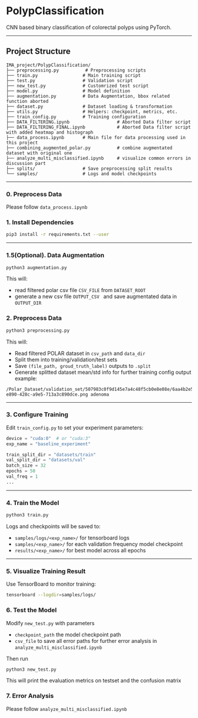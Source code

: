 # PolypClassification

CNN based binary classification of colorectal polyps using PyTorch.  


---

## Project Structure

```
IMA_project/PolypClassification/
├── preprocessing.py          # Preprocessing scripts 
├── train.py                 # Main training script
├── test.py                  # Validation script
├── new_test.py              # Customrized test script
├── model.py                 # Model definition
├── augmentation.py          # Data Augmentation, bbox related function aborted
├── dataset.py               # Dataset loading & transformation
├── utils.py                 # Helpers: checkpoint, metrics, etc.
├── train_config.py          # Training configuration
├── DATA_FILTERING.ipynb                  # Aborted Data filter script
├── DATA_FILTERING_FINAL.ipynb            # Aborted Data filter script with added heatmap and histograph
├── data_process.ipynb       # Main file for data processing used in this project
├── combining_augmented_polar.py          # combine augmentated dataset with original one
├── analyze_multi_misclassified.ipynb     # visualize common errors in discussion part
├── splits/                  # Save preprocessing split results
└── samples/                 # Logs and model checkpoints
```

---


### 0. Preprocess Data

Please follow `data_process.ipynb`

### 1. Install Dependencies

```bash
pip3 install -r requirements.txt --user
```



---

### 1.5(Optional). Data Augmentation

```bash
python3 augmentation.py
```

This will:
- read filtered polar csv file  `CSV_FILE` from `DATASET_ROOT` 
- generate a new csv file `OUTPUT_CSV ` and save augmentated data in `OUTPUT_DIR`

### 2. Preprocess Data

```bash
python3 preprocessing.py
```

This will:
- Read filtered POLAR dataset in `csv_path` and `data_dir`
- Split them into training/validation/test sets
- Save `(file_path, groud_truth_label)` outputs to `.split`
- Generate splitted dataset mean/std info for further training config
output example:
```
/Polar_Dataset/validation_set/507983c0f9d145e7a4c48f5cb0e8e08e/6aa4b2e5-e890-428c-a9e5-713a3c890dce.png	adenoma
```

---

### 3. Configure Training

Edit `train_config.py` to set your experiment parameters:

```python
device = "cuda:0"  # or "cuda:3"
exp_name = "baseline_experiment"

train_split_dir = "datasets/train"
val_split_dir = "datasets/val"
batch_size = 32
epochs = 50
val_freq = 1
...
```

---

### 4. Train the Model

```bash
python3 train.py
```

Logs and checkpoints will be saved to:

- `samples/logs/<exp_name>/` for tensorboard logs
- `samples/<exp_name>/` for each validation frequency model checkpoint
- `results/<exp_name>/` for best model across all epochs

---

### 5. Visualize Training Result

Use TensorBoard to monitor training:

```bash
tensorboard --logdir=samples/logs/
```

### 6. Test the Model
Modify `new_test.py` with parameters
- `checkpoint_path` the model checkpoint path
- `csv_file` to save all error paths for further error analysis in  `analyze_multi_misclassified.ipynb`

Then run 
```bash
python3 new_test.py
```

This will print the evaluation metrics on testset and the confusion matrix

### 7. Error Analysis

Please follow `analyze_multi_misclassified.ipynb` 